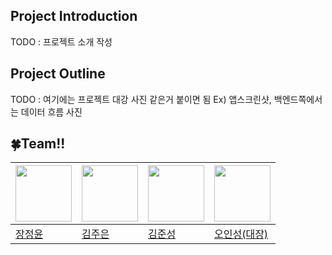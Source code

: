 ## Project Introduction
TODO : 프로젝트 소개 작성

## Project Outline
TODO : 여기에는 프로젝트 대강 사진 같은거 붙이면 됨 Ex) 앱스크린샷, 백엔드쪽에서는 데이터 흐름 사진

## :four_leaf_clover:Team!!

| <a href="https://github.com/jeinie"><img src="https://avatars.githubusercontent.com/u/68533847?v=4" width="90" height="90"></a> | <a href="https://github.com/jueun0725"><img src="https://avatars.githubusercontent.com/u/82727761?v=4" width="90" height="90"></a> | <a href="https://github.com/newJunsung"><img src="https://avatars.githubusercontent.com/u/107932188?v=4" width="90" height="90"></a> | <a href="https://github.com/ois0886"><img src="https://avatars.githubusercontent.com/u/58154638?v=4" width="90" height="90"></a> 
| ----- | ----- | ----- | ----- |
| [장정윤](https://github.com/jeinie) | [김주은](https://github.com/jueun0725) | [김준성](https://github.com/newJunsung) | [오인성(대장)](https://github.com/ois0886) |
